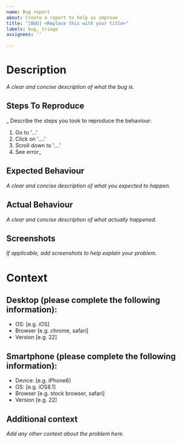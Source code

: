 ```yaml
---
name: Bug report
about: Create a report to help us improve
title: "[BUG] <Replace this with your title>"
labels: bug, triage
assignees: ''

---
```


# Description

_A clear and concise description of what the bug is._

## Steps To Reproduce

_ Describe the steps you took to reproduce the behaviour:
1. Go to '...'
2. Click on '....'
3. Scroll down to '....'
4. See error_

## Expected Behaviour

_A clear and concise description of what you expected to happen._

## Actual Behaviour

_A clear and concise description of what actually happened._

## Screenshots

_If applicable, add screenshots to help explain your problem._

# Context

## Desktop (please complete the following information):
 - OS: [e.g. iOS]
 - Browser [e.g. chrome, safari]
 - Version [e.g. 22]

## Smartphone (please complete the following information):
 - Device: [e.g. iPhone6]
 - OS: [e.g. iOS8.1]
 - Browser [e.g. stock browser, safari]
 - Version [e.g. 22]

## Additional context

_Add any other context about the problem here._

